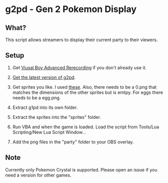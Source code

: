 # g2pd - Gen 2 Pokemon Display

## What?
This script allows streamers to display their current party to their viewers.

## Setup
1. Get [Viusal Boy Advanced Rerecording](https://github.com/TASVideos/vba-rerecording/releases) if you don't already use it.

2. [Get the latest version of g2pd](https://github.com/PeachIceTea/g2pd/archive/master.zip).

3. Get sprites you like. I used [these](https://veekun.com/dex/downloads). Also, there needs to be a 0.png that matches the dimensions of the other sprites but is emtpy. For eggs there needs to be a egg.png.

4. Extract g1pd into its own folder.

5. Extract the sprites into the "sprites" folder.

6. Run VBA and when the game is loaded. Load the script from Tools/Lua Scripting/New Lua Script Window...

7. Add the png files in the "party" folder to your OBS overlay.

## Note
Currently only Pokemon Crystal is supported. Please open an issue if you need a version for other games.